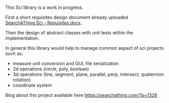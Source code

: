 This Sci library is a work in progress.

First a short requisites design document already uploaded [SearchAThing.Sci - Requisites.docx](https://github.com/devel0/SearchAThing.Sci/blob/master/doc/SearchAThing.Sci%20-%20Requisites.docx).

Then the design of abstract classes with unit tests within the implementation.

In general this library would help to manage common aspect of sci projects such as:
- measure unit conversion and GUI, file serialization
- 2d operations (circle, poly, boolean)
- 3d operations (line, segment, plane, parallel, perp, intersect, quaternion rotation)
- coordinate system

Blog about this project available here https://searchathing.com/?p=1326